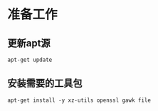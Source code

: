 # 准备工作

## 更新apt源
```
apt-get update
```

## 安装需要的工具包
```
apt-get install -y xz-utils openssl gawk file
```
